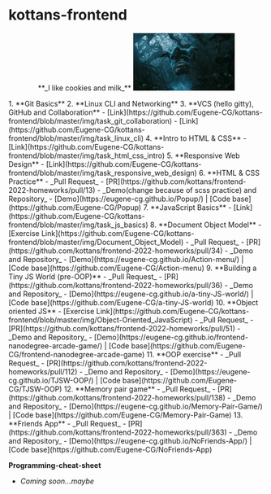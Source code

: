 # kottans-frontend

<p align="center">
    **_I like cookies and milk_**
    <img width="200" src="https://github.com/Eugene-CG/kottans-frontend/blob/master/img/cheshire.jpg" alt="Material Bread logo">
</p>
1. **Git Basics**
2. **Linux CLI and Networking**
3. **VCS (hello gitty), GitHub and Collaboration**
   - [Link](https://github.com/Eugene-CG/kottans-frontend/blob/master/img/task_git_collaboration)
   - [Link](https://github.com/Eugene-CG/kottans-frontend/blob/master/img/task_linux_cli)
4. **Intro to HTML & CSS**
   - [Link](https://github.com/Eugene-CG/kottans-frontend/blob/master/img/task_html_css_intro)
5. **Responsive Web Design**
   - [Link](https://github.com/Eugene-CG/kottans-frontend/blob/master/img/task_responsive_web_design)
6. **HTML & CSS Practice**
   - _Pull Request_
     - [PR](https://github.com/kottans/frontend-2022-homeworks/pull/13)
   - _Demo(change because of scss practice) and Repository_
     - [Demo](https://eugene-cg.github.io/Popup/) | [Code base](https://github.com/Eugene-CG/Popup)
7. **JavaScript Basics**
   - [Link](https://github.com/Eugene-CG/kottans-frontend/blob/master/img/task_js_basics)
8. **Document Object Model**
   - [Exercise Link](https://github.com/Eugene-CG/kottans-frontend/blob/master/img/Document_Object_Model)
   - _Pull Request_
     - [PR](https://github.com/kottans/frontend-2022-homeworks/pull/34)
   - _Demo and Repository_
     - [Demo](https://eugene-cg.github.io/Action-menu/) | [Code base](https://github.com/Eugene-CG/Action-menu)
9. **Building a Tiny JS World (pre-OOP)**
   - _Pull Request_
     - [PR](https://github.com/kottans/frontend-2022-homeworks/pull/36)
   - _Demo and Repository_
     - [Demo](https://eugene-cg.github.io/a-tiny-JS-world/) | [Code base](https://github.com/Eugene-CG/a-tiny-JS-world)
10. **Object oriented JS**
    - [Exercise Link](https://github.com/Eugene-CG/kottans-frontend/blob/master/img/Object-Oriented_JavaScript)
    - _Pull Request_
      - [PR](https://github.com/kottans/frontend-2022-homeworks/pull/51)
    - _Demo and Repository_
      - [Demo](https://eugene-cg.github.io/frontend-nanodegree-arcade-game/) | [Code base](https://github.com/Eugene-CG/frontend-nanodegree-arcade-game)
11. **OOP exercise**
    - _Pull Request_
      - [PR](https://github.com/kottans/frontend-2022-homeworks/pull/112)
    - _Demo and Repository_
      - [Demo](https://eugene-cg.github.io/TJSW-OOP/) | [Code base](https://github.com/Eugene-CG/TJSW-OOP)
12. **Memory pair game**
    - _Pull Request_
      - [PR](https://github.com/kottans/frontend-2022-homeworks/pull/138)
    - _Demo and Repository_
      - [Demo](https://eugene-cg.github.io/Memory-Pair-Game/) | [Code base](https://github.com/Eugene-CG/Memory-Pair-Game)
13. **Friends App**
    - _Pull Request_
      - [PR](https://github.com/kottans/frontend-2022-homeworks/pull/363)
    - _Demo and Repository_
      - [Demo](https://eugene-cg.github.io/NoFriends-App/) | [Code base](https://github.com/Eugene-CG/NoFriends-App)

**Programming-cheat-sheet**

- _Coming soon...maybe_

